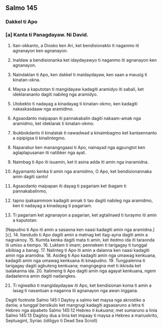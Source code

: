 Salmo 145
---------

### Dakkel ti Apo

### [a] Kanta ti Panagdayaw. Ni David.

1. Itan-okkanto, a Diosko ken Ari, ket bendisionakto ti naganmo iti agnanayon ken agnanayon.
2. Inaldaw a bendisionanka
   ket idaydayawyo ti naganmo iti agnanayon ken agnanayon.
3. Naindaklan ti Apo, ken dakkel ti maidaydayaw, ken saan a mausig ti kinatan-okna.

4. Maysa a kaputotan ti mangidayaw kadagiti aramidyo iti sabali, ket ideklarananto dagiti nabileg nga aramidyo.
5. Utobekto ti nadayag a kinadayag ti kinatan-okmo, ken kadagiti nakaskasdaaw nga aramidmo.
6. Agsaodanto maipapan iti pannakabalin dagiti nakaam-amak nga aramidmo, ket ideklarak ti kinatan-okmo.
7. Ibukbokdanto ti kinalatak ti nawadwad a kinaimbagmo
   ket kantaennanto a sipipigsa ti kinalintegmo.

8. Naparabur ken manangngaasi ti Apo, nainayad nga agpungtot ken aglaplapusanan iti natibker nga ayat.
9. Naimbag ti Apo iti isuamin, ket ti asina adda iti amin nga inaramidna.

10. Agyamanto kenka ti amin nga aramidmo, O Apo, ket bendisionannaka amin dagiti santo!
11. Agsaodanto maipapan iti dayag ti pagariam
    ket ibagam ti pannakabalinmo,
12. tapno ipakaammom kadagiti annak ti tao dagiti nabileg nga aramidmo, ken ti nadayag a kinadayag ti pagariam.
13. Ti pagariam ket agnanayon a pagarian, ket agtalinaed ti turaymo iti amin a kaputotan.

[Napudno ti Apo iti amin a sasaona
ken naasi kadagiti amin nga aramidna.][c].
14. Itandudo ti Apo dagiti amin a matnag
    ket itag-ayna dagiti amin a nagruknoy.
15. Kumita kenka dagiti mata ti amin, ket itedmo ida iti taraonda iti umiso a tiempo.
16. Luktam ti imam;
    pennekem ti tarigagay ti tunggal sibibiag a banag.
17. Nalinteg ti Apo iti amin a dalanna
    ken naasi kadagiti amin nga aramidna.
18. Asideg ti Apo kadagiti amin nga umawag kenkuana, kadagiti amin nga umawag kenkuana iti kinapudno.
19. Tungpalenna ti tarigagay dagiti agbuteng kenkuana;
    mangngegna met ti ikkisda ket isalakanna ida.
20. Italimeng ti Apo dagiti amin nga agayat kenkuana, ngem dadaelenna amin dagiti nadangkes.

21. Ti ngiwatko ti mangidaydayaw iti Apo, ket bendisionan koma ti amin a lasag ti nasantuan a naganna iti agnanayon nga awan inggana.

Dagiti footnote
Salmo 145:1 Daytoy a salmo ket maysa nga akrostiko a daniw, a tunggal bersikulo ket mangrugi kadagiti agsasaruno a letra ti Hebreo nga alpabeto
Salmo 145:12 Hebreo *ti kukuana*; met sumaruno a linia
Salmo 145:13 Dagitoy dua a linia ket impaay ti maysa a Hebreo a manuskrito, Septuagint, Syriac (idiligyo ti Dead Sea Scroll)